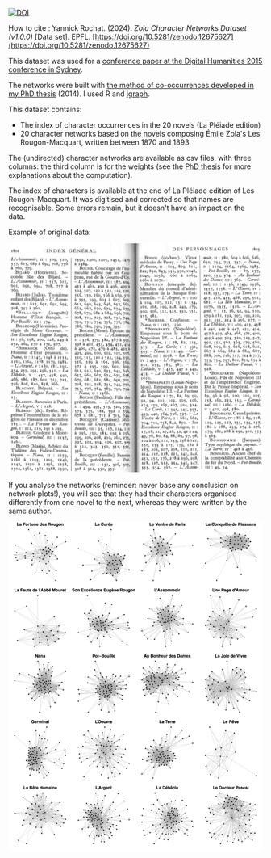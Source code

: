 [![DOI](https://zenodo.org/badge/DOI/10.5281/zenodo.12675627.svg)](https://doi.org/10.5281/zenodo.12675627)

How to cite : Yannick Rochat. (2024). *Zola Character Networks Dataset (v1.0.0)* [Data set]. EPFL. [https://doi.org/10.5281/zenodo.12675627](https://doi.org/10.5281/zenodo.12675627)

This dataset was used for a [conference paper at the Digital Humanities 2015 conference in Sydney](https://serval.unil.ch/fr/notice/serval:BIB_E4427AF55A80).

The networks were built with [the method of co-occurrences developed in my PhD thesis](../../../phd_thesis) (2014). I used R and [igraph](../../../../igraph/rigraph/).

This dataset contains:

* The index of character occurrences in the 20 novels (La Pléiade edition)
* 20 character networks based on the novels composing Émile Zola's Les Rougon-Macquart, written between 1870 and 1893

The (undirected) character networks are available as csv files, with three columns: the third column is for the weights (see the [PhD thesis](https://serval.unil.ch/fr/notice/serval:BIB_663137B68131) for more explanations about the computation).

The index of characters is available at the end of La Pléiade edition of Les Rougon-Macquart. It was digitised and corrected so that names are recognisable. Some errors remain, but it doesn't have an impact on the data.

Example of original data:

![](indexzola.png)

If you analyse the networks (reminder: never base any conclusion on network plots!), you will see that they had their characters organised differently from one novel to the next, whereas they were written by the same author.

![](figure1.png)
